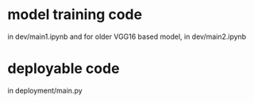 # model training code
in dev/main1.ipynb and for older VGG16 based model, in dev/main2.ipynb

# deployable code
in deployment/main.py
